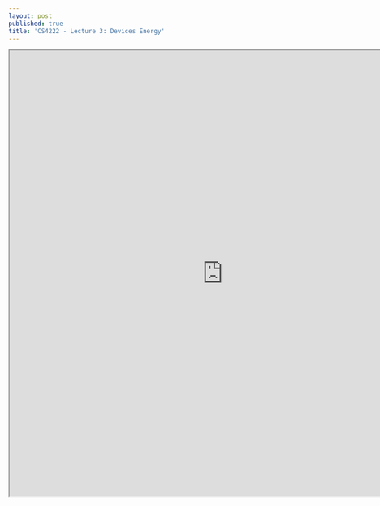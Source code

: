 ```yaml
---
layout: post
published: true
title: 'CS4222 - Lecture 3: Devices Energy'
---
```

<iframe src="https://drive.google.com/file/d/1RXrfvlEiRKWG-4oBs6JdriW_AhHj1Eq6/preview" width="840" height="880"></iframe>
